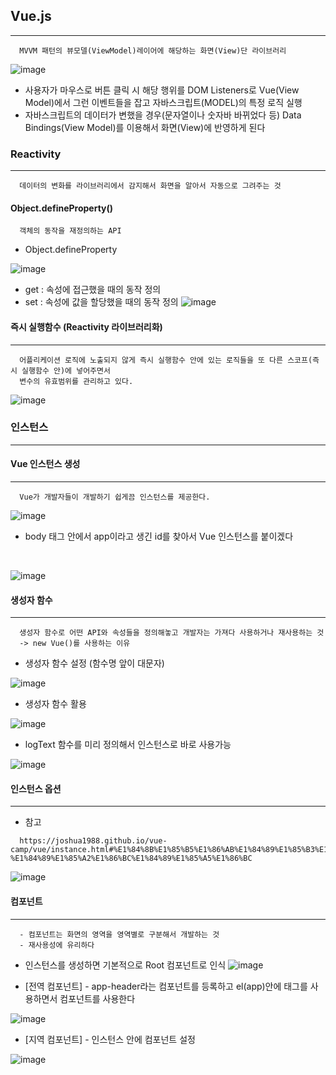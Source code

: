 ## Vue.js
---
```
  MVVM 패턴의 뷰모델(ViewModel)레이어에 해당하는 화면(View)단 라이브러리
```
![image](https://user-images.githubusercontent.com/76584547/135585256-19cd412e-c4f4-490b-a67e-f72fab34ef30.png)
+ 사용자가 마우스로 버튼 클릭 시 해당 행위를 DOM Listeners로 Vue(View Model)에서 그런 이벤트들을 잡고 자바스크립트(MODEL)의 특정 로직 실행
+ 자바스크립트의 데이터가 변했을 경우(문자열이나 숫자바 바뀌었다 등) Data Bindings(View Model)를 이용해서 화면(View)에 반영하게 된다

### Reactivity 
----
```
  데이터의 변화를 라이브러리에서 감지해서 화면을 알아서 자동으로 그려주는 것
```
#### Object.defineProperty()
```
  객체의 동작을 재정의하는 API
```
+ Object.defineProperty 

![image](https://user-images.githubusercontent.com/76584547/135591852-87d57fc7-bf98-41d4-8416-4e785ba4f6aa.png)

+ get : 속성에 접근했을 때의 동작 정의
+ set : 속성에 값을 할당했을 때의 동작 정의
![image](https://user-images.githubusercontent.com/76584547/135592535-b7679331-c7a1-42f4-97ba-11ab84b0c0b3.png)



#### 즉시 실행함수 (Reactivity 라이브러리화)
---
```
  어플리케이션 로직에 노출되지 않게 즉시 실행함수 안에 있는 로직들을 또 다른 스코프(즉시 실행함수 안)에 넣어주면서 
  변수의 유효범위를 관리하고 있다.
```
![image](https://user-images.githubusercontent.com/76584547/135593685-f73ba473-3859-4b37-81dc-713f5c2ac3f7.png)

### 인스턴스
----

#### Vue 인스턴스 생성
---
```
  Vue가 개발자들이 개발하기 쉽게끔 인스턴스를 제공한다.
```
![image](https://user-images.githubusercontent.com/76584547/135596017-c208b099-05a2-495f-82d7-fdb227b57df6.png)

+ body 태그 안에서 app이라고 생긴 id를 찾아서 Vue 인스턴스를 붙이겠다

<br>

![image](https://user-images.githubusercontent.com/76584547/135596616-4e987748-da0b-4cd2-b9ec-25980fc4b223.png)


#### 생성자 함수
---
```
  생성자 함수로 어떤 API와 속성들을 정의해놓고 개발자는 가져다 사용하거나 재사용하는 것
  -> new Vue()를 사용하는 이유
```
  + 생성자 함수 설정 (함수명 앞이 대문자)

  ![image](https://user-images.githubusercontent.com/76584547/135597188-5230589a-4639-46aa-9ca9-000088d1b632.png)

  + 생성자 함수 활용

  ![image](https://user-images.githubusercontent.com/76584547/135597212-4f0080c2-d177-499d-b6f8-0364e7a74549.png)

  + logText 함수를 미리 정의해서 인스턴스로 바로 사용가능

  ![image](https://user-images.githubusercontent.com/76584547/135597613-aed89f40-bb42-4761-a926-7d05136ef0bf.png)


#### 인스턴스 옵션
----
+ 참고 
```
  https://joshua1988.github.io/vue-camp/vue/instance.html#%E1%84%8B%E1%85%B5%E1%86%AB%E1%84%89%E1%85%B3%E1%84%90%E1%85%A5%E1%86%AB%E1%84%89%E1%85%B3-%E1%84%89%E1%85%A2%E1%86%BC%E1%84%89%E1%85%A5%E1%86%BC
```
![image](https://user-images.githubusercontent.com/76584547/135598691-82ace9de-8ebc-437e-a0d9-56df7e6d7093.png)



#### 컴포넌트
---
```
  - 컴포넌트는 화면의 영역을 영역별로 구분해서 개발하는 것
  - 재사용성에 유리하다
```
+ 인스턴스를 생성하면 기본적으로 Root 컴포넌트로 인식
![image](https://user-images.githubusercontent.com/76584547/135601182-565dbc3d-e8b5-4c61-ad80-9f46770156a4.png)

+ [전역 컴포넌트] - app-header라는 컴포넌트를 등록하고 el(app)안에 <app-header>태그를 사용하면서 컴포넌트를 사용한다
  
![image](https://user-images.githubusercontent.com/76584547/135601590-0806a331-d1a7-4e58-88a5-08456e167faf.png)

+ [지역 컴포넌트] - 인스턴스 안에 컴포넌트 설정
  
 ![image](https://user-images.githubusercontent.com/76584547/135602887-b75dc30f-87fd-4522-9f2e-78f3fb90aa79.png)


